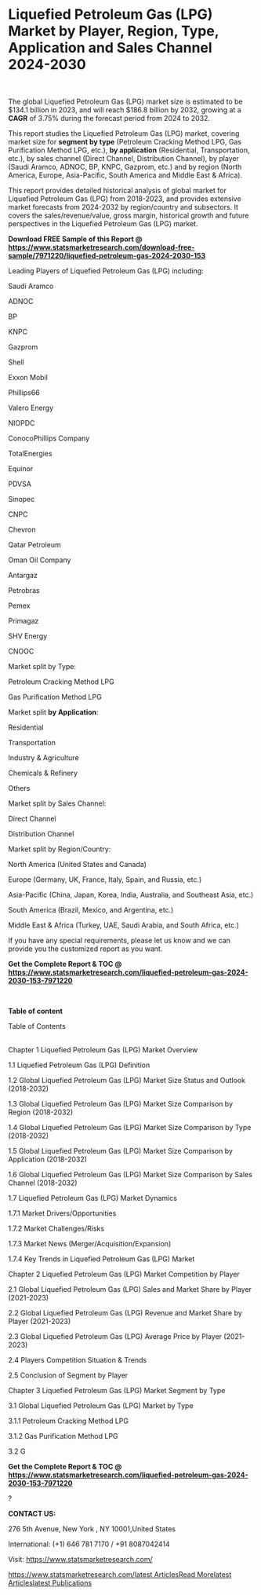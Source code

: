 <h1>Liquefied Petroleum Gas (LPG) Market by Player, Region, Type, Application and Sales Channel 2024-2030</h1><br/><p>The global Liquefied Petroleum Gas (LPG) market size is estimated to be $134.1 billion in 2023, and will reach $186.8 billion by 2032, growing at a <strong>CAGR</strong> of 3.75% during the forecast period from 2024 to 2032.</p>
 
 
 
 <p>This report studies the Liquefied Petroleum Gas (LPG) market, covering market size for <strong>segment by type</strong> (Petroleum Cracking Method LPG, Gas Purification Method LPG, etc.), <strong>by application</strong> (Residential, Transportation, etc.), by sales channel (Direct Channel, Distribution Channel), by player (Saudi Aramco, ADNOC, BP, KNPC, Gazprom, etc.) and by region (North America, Europe, Asia-Pacific, South America and Middle East & Africa).</p>
 
 
 
 <p>This report provides detailed historical analysis of global market for Liquefied Petroleum Gas (LPG) from 2018-2023, and provides extensive market forecasts from 2024-2032 by region/country and subsectors. It covers the sales/revenue/value, gross margin, historical growth and future perspectives in the Liquefied Petroleum Gas (LPG) market.</p>
 
 
 
 <p><strong>Download FREE Sample of this Report @ <a href="https://www.statsmarketresearch.com/download-free-sample/7971220/liquefied-petroleum-gas-2024-2030-153">https://www.statsmarketresearch.com/download-free-sample/7971220/liquefied-petroleum-gas-2024-2030-153</a></strong></p>
 
 
 
 <p>Leading Players of Liquefied Petroleum Gas (LPG) including:</p>
 
 
 
 <p>Saudi Aramco</p>
 
 
 
 <p>ADNOC</p>
 
 
 
 <p>BP</p>
 
 
 
 <p>KNPC</p>
 
 
 
 <p>Gazprom</p>
 
 
 
 <p>Shell</p>
 
 
 
 <p>Exxon Mobil</p>
 
 
 
 <p>Phillips66</p>
 
 
 
 <p>Valero Energy</p>
 
 
 
 <p>NIOPDC</p>
 
 
 
 <p>ConocoPhillips Company</p>
 
 
 
 <p>TotalEnergies</p>
 
 
 
 <p>Equinor</p>
 
 
 
 <p>PDVSA</p>
 
 
 
 <p>Sinopec</p>
 
 
 
 <p>CNPC</p>
 
 
 
 <p>Chevron</p>
 
 
 
 <p>Qatar Petroleum</p>
 
 
 
 <p>Oman Oil Company</p>
 
 
 
 <p>Antargaz</p>
 
 
 
 <p>Petrobras</p>
 
 
 
 <p>Pemex</p>
 
 
 
 <p>Primagaz</p>
 
 
 
 <p>SHV Energy</p>
 
 
 
 <p>CNOOC</p>
 
 
 
 <p>Market split by Type:</p>
 
 
 
 <p>Petroleum Cracking Method LPG</p>
 
 
 
 <p>Gas Purification Method LPG</p>
 
 
 
 <p>Market split <strong>by Application</strong>:</p>
 
 
 
 <p>Residential</p>
 
 
 
 <p>Transportation</p>
 
 
 
 <p>Industry & Agriculture</p>
 
 
 
 <p>Chemicals & Refinery</p>
 
 
 
 <p>Others</p>
 
 
 
 <p>Market split by Sales Channel:</p>
 
 
 
 <p>Direct Channel</p>
 
 
 
 <p>Distribution Channel</p>
 
 
 
 <p>Market split by Region/Country:</p>
 
 
 
 <p>North America (United States and Canada)</p>
 
 
 
 <p>Europe (Germany, UK, France, Italy, Spain, and Russia, etc.)</p>
 
 
 
 <p>Asia-Pacific (China, Japan, Korea, India, Australia, and Southeast Asia, etc.)</p>
 
 
 
 <p>South America (Brazil, Mexico, and Argentina, etc.)</p>
 
 
 
 <p>Middle East & Africa (Turkey, UAE, Saudi Arabia, and South Africa, etc.)</p>
 
 
 
 <p>If you have any special requirements, please let us know and we can provide you the customized report as you want.</p>
 
 
 
 <div><b>Get the Complete Report & TOC @ <a href="https://www.statsmarketresearch.com/liquefied-petroleum-gas-2024-2030-153-7971220">https://www.statsmarketresearch.com/liquefied-petroleum-gas-2024-2030-153-7971220</a></b></div>
 
 
 
 <p><br />
 
 <b>Table of content</b></p>
 
 
 
 <p>Table of Contents<br />
 
 <br />
 
 Chapter 1 Liquefied Petroleum Gas (LPG) Market Overview<br />
 
 1.1 Liquefied Petroleum Gas (LPG) Definition<br />
 
 1.2 Global Liquefied Petroleum Gas (LPG) Market Size Status and Outlook (2018-2032)<br />
 
 1.3 Global Liquefied Petroleum Gas (LPG) Market Size Comparison by Region (2018-2032)<br />
 
 1.4 Global Liquefied Petroleum Gas (LPG) Market Size Comparison by Type (2018-2032)<br />
 
 1.5 Global Liquefied Petroleum Gas (LPG) Market Size Comparison by Application (2018-2032)<br />
 
 1.6 Global Liquefied Petroleum Gas (LPG) Market Size Comparison by Sales Channel (2018-2032)<br />
 
 1.7 Liquefied Petroleum Gas (LPG) Market Dynamics<br />
 
 1.7.1 Market Drivers/Opportunities<br />
 
 1.7.2 Market Challenges/Risks<br />
 
 1.7.3 Market News (Merger/Acquisition/Expansion)<br />
 
 1.7.4 Key Trends in Liquefied Petroleum Gas (LPG) Market<br />
 
 Chapter 2 Liquefied Petroleum Gas (LPG) Market Competition by Player<br />
 
 2.1 Global Liquefied Petroleum Gas (LPG) Sales and Market Share by Player (2021-2023)<br />
 
 2.2 Global Liquefied Petroleum Gas (LPG) Revenue and Market Share by Player (2021-2023)<br />
 
 2.3 Global Liquefied Petroleum Gas (LPG) Average Price by Player (2021-2023)<br />
 
 2.4 Players Competition Situation & Trends<br />
 
 2.5 Conclusion of Segment by Player<br />
 
 Chapter 3 Liquefied Petroleum Gas (LPG) Market Segment by Type<br />
 
 3.1 Global Liquefied Petroleum Gas (LPG) Market by Type<br />
 
 3.1.1 Petroleum Cracking Method LPG<br />
 
 3.1.2 Gas Purification Method LPG<br />
 
 3.2 G</p>
 
 
 
 <div><b>Get the Complete Report & TOC @ <a href="https://www.statsmarketresearch.com/liquefied-petroleum-gas-2024-2030-153-7971220">https://www.statsmarketresearch.com/liquefied-petroleum-gas-2024-2030-153-7971220</a></b></div>
 
 
 
 <p>? </p>
 
 
 
 <p><b>CONTACT US:</b><br />
 
 276 5th Avenue, New York , NY 10001,United States<br />
 
 International: (+1) 646 781 7170 / +91 8087042414<br />
 
 Visit: <a href="https://www.statsmarketresearch.com/">https://www.statsmarketresearch.com/</a><br />
 
 <a href="https://gyeongbokgung.com">https://www.statsmarketresearch.com/</a><a href="https://hallyeomaritime.com">latest Articles</a><a href="https://jingwansa.com">Read More</a><a href="https://nguoiviet.jp/">latest Articles</a><a href="https://www.intelmarketresearch.com/">latest Publications</a></p>